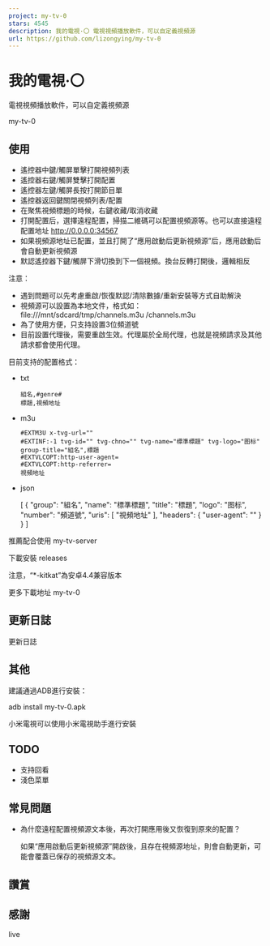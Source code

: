 ```yaml
---
project: my-tv-0
stars: 4545
description: 我的電視·〇 電視視頻播放軟件，可以自定義視頻源
url: https://github.com/lizongying/my-tv-0
---
```


我的電視·〇
======

電視視頻播放軟件，可以自定義視頻源

my-tv-0

使用
--

-   遙控器中鍵/觸屏單擊打開視頻列表
-   遙控器右鍵/觸屏雙擊打開配置
-   遙控器左鍵/觸屏長按打開節目單
-   遙控器返回鍵關閉視頻列表/配置
-   在聚焦視頻標題的時候，右鍵收藏/取消收藏
-   打開配置后，選擇遠程配置，掃描二維碼可以配置視頻源等。也可以直接遠程配置地址 http://0.0.0.0:34567
-   如果視頻源地址已配置，並且打開了“應用啟動后更新視頻源”后，應用啟動后會自動更新視頻源
-   默認遙控器下鍵/觸屏下滑切換到下一個視頻。換台反轉打開後，邏輯相反

注意：

-   遇到問題可以先考慮重啟/恢復默認/清除數據/重新安裝等方式自助解決
-   視頻源可以設置為本地文件，格式如：file:///mnt/sdcard/tmp/channels.m3u /channels.m3u
-   為了使用方便，只支持設置3位頻道號
-   目前設置代理後，需要重啟生效。代理屬於全局代理，也就是視頻請求及其他請求都會使用代理。

目前支持的配置格式：

-   txt
    
    ```
    組名,#genre#
    標題,視頻地址
    ```
    
-   m3u
    
    ```
    #EXTM3U x-tvg-url=""
    #EXTINF:-1 tvg-id="" tvg-chno="" tvg-name="標準標題" tvg-logo="图标" group-title="組名",標題
    #EXTVLCOPT:http-user-agent=
    #EXTVLCOPT:http-referrer=
    視頻地址
    ```
    
-   json
    
    \[
      {
        "group": "組名",
        "name": "標準標題",
        "title": "標題",
        "logo": "图标",
        "number": "頻道號",
        "uris": \[
          "視頻地址"
        \],
        "headers": {
          "user-agent": ""
        }
      }
    \]
    

推薦配合使用 my-tv-server

下載安裝 releases

注意，“\*-kitkat”為安卓4.4兼容版本

更多下載地址 my-tv-0

更新日誌
----

更新日誌

其他
--

建議通過ADB進行安裝：

adb install my-tv-0.apk

小米電視可以使用小米電視助手進行安裝

TODO
----

-   支持回看
-   淺色菜單

常見問題
----

-   為什麼遠程配置視頻源文本後，再次打開應用後又恢復到原來的配置？
    
    如果“應用啟動后更新視頻源”開啟後，且存在視頻源地址，則會自動更新，可能會覆蓋已保存的視頻源文本。
    

讚賞
--

感謝
--

live
